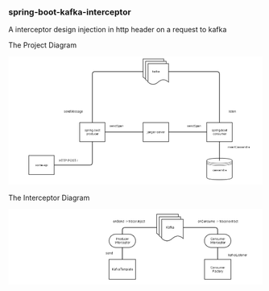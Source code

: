 ### spring-boot-kafka-interceptor

A interceptor design injection in http header on a request to kafka


The Project Diagram

![project-diagram](/images/project.png)

The Interceptor Diagram

![interpector-diagram](/images/interceptor.png)

